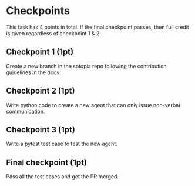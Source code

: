 # Checkpoints

This task has 4 points in total. If the final checkpoint passes, then full credit is given regardless of checkpoint 1 & 2.

## Checkpoint 1 (1pt)

Create a new branch in the sotopia repo following the contribution guidelines in the docs.

## Checkpoint 2 (1pt)

Write python code to create a new agent that can only issue non-verbal communication.

## Checkpoint 3 (1pt)

Write a pytest test case to test the new agent.

## Final checkpoint (1pt)

Pass all the test cases and get the PR merged.

